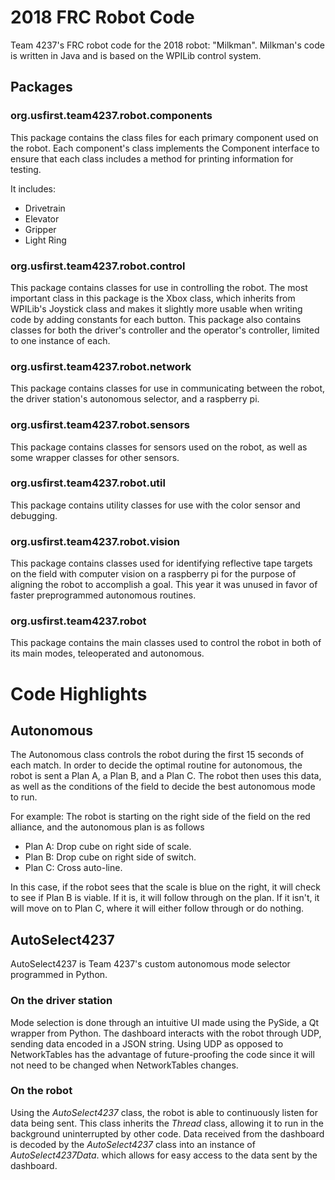 # 2018 FRC Robot Code
Team 4237's FRC robot code for the 2018 robot: "Milkman". Milkman's code is written in Java and is based on the WPILib control system.

## Packages
### org.usfirst.team4237.robot.components

This package contains the class files for each primary component used on the robot.
Each component's class implements the Component interface to ensure that each class
 includes a method for printing information for testing.

It includes:
* Drivetrain
* Elevator
* Gripper
* Light Ring

### org.usfirst.team4237.robot.control

This package contains classes for use in controlling the robot.
The most important class in this package is the Xbox class,
which inherits from WPILib's Joystick class and makes it slightly more usable
when writing code by adding constants for each button.
This package also contains classes for both the driver's controller
and the operator's controller, limited to one instance of each.

### org.usfirst.team4237.robot.network
This package contains classes for use in communicating between the robot,
the driver station's autonomous selector, and a raspberry pi.

### org.usfirst.team4237.robot.sensors
This package contains classes for sensors used on the robot,
as well as some wrapper classes for other sensors.

### org.usfirst.team4237.robot.util
This package contains utility classes for use with the color sensor and debugging.

### org.usfirst.team4237.robot.vision
This package contains classes used for identifying reflective tape targets on the field
with computer vision on a raspberry pi for the purpose of aligning the robot to accomplish a goal.
This year it was unused in favor of faster preprogrammed autonomous routines.

### org.usfirst.team4237.robot
This package contains the main classes used to control the robot in both of its main modes, teleoperated and autonomous.

# Code Highlights

## Autonomous
The Autonomous class controls the robot during the first 15 seconds of each match.
In order to decide the optimal routine for autonomous, the robot is sent a Plan A, a Plan B, and a Plan C.
The robot then uses this data, as well as the conditions of the field to decide the best autonomous mode to run.

For example: The robot is starting on the right side of the field on the red alliance, and the autonomous plan is as follows
 * Plan A: Drop cube on right side of scale.
 * Plan B: Drop cube on right side of switch.
 * Plan C: Cross auto-line.

In this case, if the robot sees that the scale is blue on the right, it will check to see if Plan B is viable.
If it is, it will follow through on the plan. If it isn't, it will move on to Plan C, where it will either follow through or do nothing.

## AutoSelect4237

AutoSelect4237 is Team 4237's custom autonomous mode selector programmed in Python.

### On the driver station

Mode selection is done through an intuitive UI made using the PySide, a Qt wrapper from Python.
The dashboard interacts with the robot through UDP, sending data encoded in a JSON string.
Using UDP as opposed to NetworkTables has the advantage of future-proofing the code
since it will not need to be changed when NetworkTables changes.

### On the robot

Using the _AutoSelect4237_ class, the robot is able to continuously listen for data being sent.
This class inherits the _Thread_ class, allowing it to run in the background uninterrupted by other code.
Data received from the dashboard is decoded by the _AutoSelect4237_ class into an instance of _AutoSelect4237Data_.
which allows for easy access to the data sent by the dashboard.